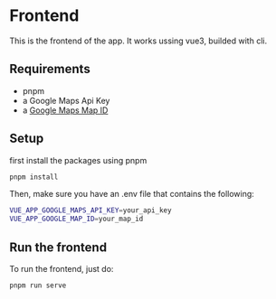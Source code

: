 # Frontend
This is the frontend of the app. It works ussing vue3, builded with cli.

## Requirements
- pnpm
- a Google Maps Api Key
- a [Google Maps Map ID](https://console.cloud.google.com/google/maps-apis/studio/maps)

## Setup
first install the packages using pnpm
```bash
pnpm install
```

Then, make sure you have an .env file that contains the following:
```bash
VUE_APP_GOOGLE_MAPS_API_KEY=your_api_key
VUE_APP_GOOGLE_MAP_ID=your_map_id
```

## Run the frontend
To run the frontend, just do:
```bash
pnpm run serve
```